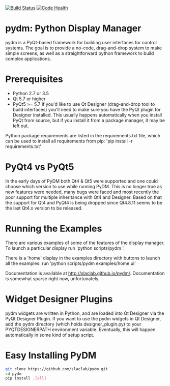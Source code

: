 [![Build Status](https://travis-ci.org/slaclab/pydm.svg?branch=master)](https://travis-ci.org/slaclab/pydm) [![Code Health](https://landscape.io/github/slaclab/pydm/master/landscape.svg?style=flat)](https://landscape.io/github/slaclab/pydm/master)

# pydm: Python Display Manager
pydm is a PyQt-based framework for building user interfaces for control systems.  The goal is to provide a no-code, drag-and-drop system to make simple screens, as well as a straightforward python framework to build complex applications.

# Prerequisites
* Python 2.7 or 3.5
* Qt 5.7 or higher
* PyQt5 >= 5.7
If you'd like to use Qt Designer (drag-and-drop tool to build interfaces) you'll need to make sure you have the PyQt plugin for Designer installed.  This usually happens automatically when you install PyQt from source, but if you install it from a package manager, it may be left out.

Python package requirements are listed in the requirements.txt file, which can be used to install all requirements from pip: 'pip install -r requirements.txt'

# PyQt4 vs PyQt5
In the early days of PyDM both Qt4 & Qt5 were supported and one could choose which version to use while running PyDM.
This is no longer true as new features were needed, many bugs were faced and most recently the poor support for multiple inheritance with Qt4 and Designer.
Based on that the support for Qt4 and PyQt4 is being dropped since Qt4.8.11 seems to be the last Qt4.x version to be released.

# Running the Examples
There are various examples of some of the features of the display manager.
To launch a particular display run 'python scripts/pydm <filename>'.

There is a 'home' display in the examples directory with buttons to launch all the examples:
run 'python scripts/pydm examples/home.ui'

Documentation is available at http://slaclab.github.io/pydm/.  Documentation is somewhat sparse right now, unfortunately.

# Widget Designer Plugins
pydm widgets are written in Python, and are loaded into Qt Designer via the PyQt Designer Plugin.
If you want to use the pydm widgets in Qt Designer, add the pydm directory (which holds designer_plugin.py) to your PYQTDESIGNERPATH environment variable.  Eventually, this will happen automatically in some kind of setup script.

# Easy Installing PyDM

```sh
git clone https://github.com/slaclab/pydm.git
cd pydm
pip install .[all]
```
